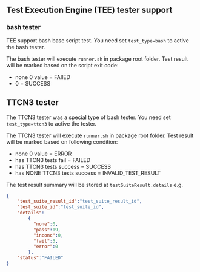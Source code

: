 ## Test Execution Engine (TEE) tester support

### bash tester
TEE support bash base script test. You need set `test_type=bash` to active the bash tester.

The bash tester will execute `runner.sh` in package root folder. Test result will be marked based on the script exit code:
* none 0 value = FAIlED
* 0 = SUCCESS

## TTCN3 tester

The TTCN3 tester was a special type of bash tester. You need set `test_type=ttcn3` to active the tester.

The TTCN3 tester will execute `runner.sh` in package root folder. Test result will be marked based on following condition:
* none 0 value = ERROR
* has TTCN3 tests fail = FAILED
* has TTCN3 tests success = SUCCESS
* has NONE TTCN3 tests success = INVALID_TEST_RESULT

The test result summary will be stored at `testSuiteResult.details` e.g.
```json
{
    "test_suite_result_id":"test_suite_result_id",
    "test_suite_id":"test_suite_id",
    "details":
        {
          "none":0,
          "pass":19,
          "inconc":0,
          "fail":3,
          "error":0
        },
    "status":"FAILED"
}
```
